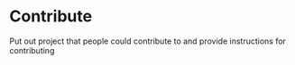 # Contribute

Put out project that people could contribute to and provide instructions for contributing
